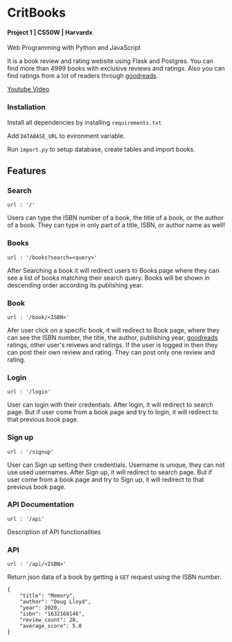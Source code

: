 # CritBooks

#### Project 1 | CS50W | Harvardx

Web Programming with Python and JavaScript

It is a book review and rating website using Flask and Postgres. You can find more than 4999 books with exclusive reviews and ratings. Also you can find ratings from a lot of readers through [goodreads](https://goodreads.com).

[Youtube Video](https://youtu.be/4V4BZFmB3ns)

### Installation

Install all dependencies by installing `requirements.txt`

Add `DATABASE_URL` to evironment variable.

Run `import.py` to setup database, create tables and import books.

## Features

### Search

`url : '/'`

Users can type the ISBN number of a book, the title of a book, or the author of a book. They can type in only part of a title, ISBN, or author name as well!

### Books

`url : '/books?search=<query>'`

After Searching a book it will redirect users to Books page where they can see a list of books matching their search query. Books will be shown in descending order according its publishing year.

### Book

`url : '/book/<ISBN>'`

Afer user click on a specific book, it will redirect to Book page, where they can see the ISBN number, the title, the author, publishing year, [goodreads](https://goodreads.com) ratings, other user's reivews and ratings. If the user is logged in then they can post their own review and rating. They can post only one review and rating.

### Login

`url : '/login'`

User can login with their credentials. After login, it will redirect to search page. But if user come from a book page and try to login, it will redirect to that previous book page.

### Sign up

`url : '/signup'`

User can Sign up setting their credentials. Username is unique, they can not use used usernames. After Sign up, it will redirect to search page. But if user come from a book page and try to Sign up, it will redirect to that previous book page.

### API Documentation

`url : '/api'`

Description of API functionalities

### API

`url : '/api/<ISBN>'`

Return json data of a book by getting a `GET` request using the ISBN number.

```
{
    "title": "Memory",
    "author": "Doug Lloyd",
    "year": 2020,
    "isbn": "1632168146",
    "review_count": 28,
    "average_score": 5.0
}
```
